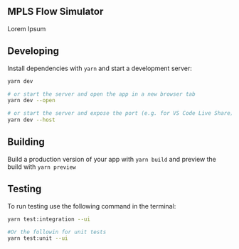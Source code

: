 ## MPLS Flow Simulator

Lorem Ipsum

## Developing

Install dependencies with `yarn` and start a development server:

```bash
yarn dev

# or start the server and open the app in a new browser tab
yarn dev --open

# or start the server and expose the port (e.g. for VS Code Live Share)
yarn dev --host
```

## Building

Build a production version of your app with `yarn build` and preview the build with `yarn preview`

## Testing

To run testing use the following command in the terminal:

```bash
yarn test:integration --ui

#Or the followin for unit tests
yarn test:unit --ui
```
